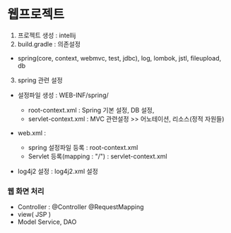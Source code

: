 # 웹프로젝트

1. 프로젝트 생성 : intellij
2. build.gradle : 의존설정 
- spring(core, context, webmvc, test, jdbc), log, lombok, jstl, fileupload, db
3. spring 관련 설정
- 설정파일 생성 : WEB-INF/spring/ 
  + root-context.xml : Spring 기본 설정, DB 설정, 
  + servlet-context.xml : MVC 관련설정 >> 어노테이션, 리소스(정적 자원들)

- web.xml : 
  + spring 설정파일 등록 : root-context.xml 
  + Servlet 등록(mapping : "/") : servlet-context.xml
- log4j2 설정 : log4j2.xml 설정

### 웹 화면 처리
- Controller : @Controller @RequestMapping
- view( JSP )
- Model Service, DAO

